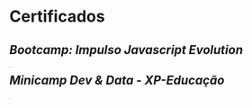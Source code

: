# Certificados 

## *Bootcamp: Impulso Javascript Evolution*

<img src="https://hermes.digitalinnovation.one/tracks/690e6dd8-c770-4ef5-8f6a-63ec2704890f.png" style="zoom:10%;" align="left" />

## *Minicamp Dev & Data - XP-Educação*

#### 

<img src="https://blog.xpeducacao.com.br/wp-content/uploads/2022/05/Logo-XPE-preto.png" style="zoom:10%;" align="left"/>

